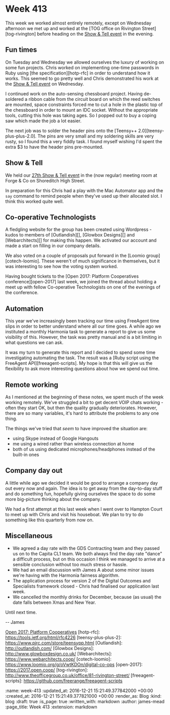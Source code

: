 Week 413
========

This week we worked almost entirely remotely, except on Wednesday afternoon we met up and worked at the [TOG office on Rivington Street][tog-rivington] before heading on the [Show & Tell event][show-and-tell-27] in the evening.

## Fun times

On Tuesday and Wednesday we allowed ourselves the luxury of working on some fun projects. Chris worked on implementing one-time passwords in Ruby using [the specification][hotp-rfc] in order to understand how it works. This seemed to go pretty well and Chris demonstrated his work at the [Show & Tell event][show-and-tell-27] on Wednesday.

I continued work on the auto-sensing chessboard project. Having de-soldered a ribbon cable from the circuit board on which the reed switches are mounted, space constraints forced me to cut a hole in the plastic top of the chessboard in order to mount an IDC socket. Without the appropriate tools, cutting this hole was taking ages. So I popped out to buy a coping saw which made the job a lot easier.

The next job was to solder the header pins onto the [Teensy++ 2.0][teensy-plus-plus-2.0]. The pins are very small and my soldering skills are very rusty, so I found this a very fiddly task. I found myself wishing I'd spent the extra $3 to have the header pins pre-mounted.

## Show & Tell

We held our [27th Show & Tell event][show-and-tell-27] in the (now regular) meeting room at Forge & Co on Shoreditch High Street.

In preparation for this Chris had a play with the Mac Automator app and the `say` command to remind people when they've used up their allocated slot. I think this worked quite well.

## Co-operative Technologists

A fledgling website for the group has been created using Wordpress - kudos to members of [Outlandish][], [Glowbox Designs][] and [Webarchitects][] for making this happen. We activated our account and made a start on filling in our company details.

We also voted on a couple of proposals put forward in the [Loomio group][cotech-loomio]. These weren't of much significance in themselves, but it was interesting to see how the voting system worked.

Having bought tickets to the [Open 2017: Platform Cooperatives conference][open-2017] last week, we joined the thread about holding a meet up with fellow Co-operative Technologists on one of the evenings of the conference.

## Automation

This year we've increasingly been tracking our time using FreeAgent time slips in order to better understand where all our time goes. A while ago we instituted a monthly Harmonia task to generate a report to give us some visibility of this. However, the task was pretty manual and is a bit limiting in what questions we can ask.

It was my turn to generate this report and I decided to spend some time investigating automating the task. The result was a [Ruby script using the FreeAgent API][freeagent-scripts]. My hope is that this will give us the flexibility to ask more interesting questions about how we spend out time.

## Remote working

As I mentioned at the beginning of these notes, we spent much of the week working remotely. We've struggled a bit to get decent VOIP chats working - often they start OK, but then the quality gradually deteriorates. However, there are so many variables, it's hard to attribute the problems to any one thing.

The things we've tried that _seem_ to have improved the situation are:

* using Skype instead of Google Hangouts
* me using a wired rather than wireless connection at home
* both of us using dedicated microphones/headphones instead of the built-in ones

## Company day out

A little while ago we decided it would be good to arrange a company day out every now and again. The idea is to get away from the day-to-day stuff and do something fun, hopefully giving ourselves the space to do some more big-picture thinking about the company.

We had a first attempt at this last week when I went over to Hampton Court to meet up with Chris and visit his houseboat. We plan to try to do something like this quarterly from now on.

## Miscellaneous

* We agreed a day rate with the GDS Contracting team and they passed us on to the Capita CL1 team. We both always find the day rate "dance" a difficult process, but on this occasion I think we managed to arrive at a sensible conclusion without too much stress or hassle.
* We had an email discussion with James A about some minor issues we're having with the Harmonia fairness algorithm.
* The application process for version 2 of the Digital Outcomes and Specialists framework closed - Chris had finalised our application last week.
* We cancelled the monthly drinks for December, because (as usual) the date falls between Xmas and New Year.

Until next time.

-- James

[show-and-tell-27]: http://gofreerange.dev/show-and-tell-27
[Open 2017: Platform Cooperatives](https://2017.open.coop/)
[hotp-rfc]: https://tools.ietf.org/html/rfc4226
[teensy-plus-plus-2]: https://www.pjrc.com/store/teensypp.html
[Outlandish]: http://outlandish.com/
[Glowbox Designs]: http://www.glowboxdesign.co.uk/
[Webarchitects]: https://www.webarchitects.coop/
[cotech-loomio]: https://www.loomio.org/g/oVwtKDOn/digital-co-ops
[open-2017]: https://2017.open.coop/
[tog-rivington]: http://www.theofficegroup.co.uk/office/81-rivington-street/
[freeagent-scripts]: https://github.com/freerange/freeagent-scripts

:name: week-413
:updated_at: 2016-12-21 15:21:49.377842000 +00:00
:created_at: 2016-12-21 15:21:49.377821000 +00:00
:render_as: Blog
:kind: blog
:draft: true
:is_page: true
:written_with: markdown
:author: james-mead
:page_title: Week 413
:extension: markdown
